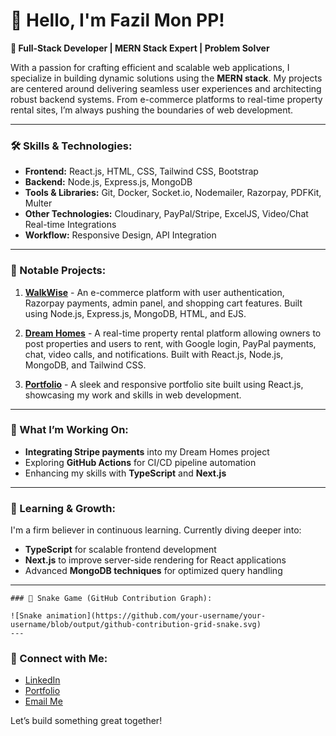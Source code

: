 # 👋 Hello, I'm Fazil Mon PP!

**🚀 Full-Stack Developer | MERN Stack Expert | Problem Solver**

With a passion for crafting efficient and scalable web applications, I specialize in building dynamic solutions using the **MERN stack**. My projects are centered around delivering seamless user experiences and architecting robust backend systems. From e-commerce platforms to real-time property rental sites, I’m always pushing the boundaries of web development.

---

### 🛠️ Skills & Technologies:
- **Frontend:** React.js, HTML, CSS, Tailwind CSS, Bootstrap
- **Backend:** Node.js, Express.js, MongoDB
- **Tools & Libraries:** Git, Docker, Socket.io, Nodemailer, Razorpay, PDFKit, Multer
- **Other Technologies:** Cloudinary, PayPal/Stripe, ExcelJS, Video/Chat Real-time Integrations
- **Workflow:** Responsive Design, API Integration

---

### 📌 Notable Projects:
1. **[WalkWise](https://github.com/fazil8848/WalkWise)** - An e-commerce platform with user authentication, Razorpay payments, admin panel, and shopping cart features. Built using Node.js, Express.js, MongoDB, HTML, and EJS.
   
2. **[Dream Homes](https://github.com/fazil8848/DreamHomes)** - A real-time property rental platform allowing owners to post properties and users to rent, with Google login, PayPal payments, chat, video calls, and notifications. Built with React.js, Node.js, MongoDB, and Tailwind CSS.

3. **[Portfolio](https://github.com/fazil8848/Portfolio)** - A sleek and responsive portfolio site built using React.js, showcasing my work and skills in web development.

---

### 🌟 What I’m Working On:
- **Integrating Stripe payments** into my Dream Homes project
- Exploring **GitHub Actions** for CI/CD pipeline automation
- Enhancing my skills with **TypeScript** and **Next.js**

---

### 🌱 Learning & Growth:
I'm a firm believer in continuous learning. Currently diving deeper into:
- **TypeScript** for scalable frontend development
- **Next.js** to improve server-side rendering for React applications
- Advanced **MongoDB techniques** for optimized query handling

---

```
### 🐍 Snake Game (GitHub Contribution Graph):

![Snake animation](https://github.com/your-username/your-username/blob/output/github-contribution-grid-snake.svg)
---
```

### 🔗 Connect with Me:
- [LinkedIn](https://www.linkedin.com/in/fazil-pp-135255286/)
- [Portfolio](https://fazilsportfolio.vercel.app)
- [Email Me](mailto:fazilofficial05@gmail.com)

Let’s build something great together!
